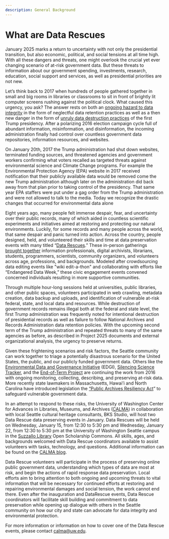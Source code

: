 ```yaml
---
description: General Background
---
```


# What are Data Rescues

January 2025 marks a return to uncertainty with not only the presidential transition, but also economic, political, and social tensions at all time high. With all these dangers and threats, one might overlook the crucial yet ever changing scenario of at-risk government data. But these threats to information about our government spending, investments, research, education, social support and services, as well as presidential priorities are not new. &#x20;

Let’s think back to 2017 when hundreds of people gathered together in small and big rooms in libraries or classrooms to sit in front of brightly lit computer screens rushing against the political clock. What caused this urgency, you ask? The answer rests on both an [ongoing hazard to data integrity](https://www.politico.com/agenda/story/2017/07/25/what-happened-trump-war-data-000481/) in the form of neglectful data retention practices as well as a then new danger in the form of [unruly data destruction practices](https://www.nytimes.com/2017/03/06/science/donald-trump-data-rescue-science.html?smprod=nytcore-iphone\&smid=nytcore-iphone-share) of the first Trump presidency. After a polarizing 2016 election campaign cycle full of abundant information, misinformation, and disinformation, the incoming administration finally had control over countless government data repositories, information resources, and websites.&#x20;

On January 20th, 2017 the Trump administration had shut down websites, terminated funding sources, and threatened agencies and government workers confirming what voters recalled as targeted threats against environmental science and Climate Change programs. For example the Environmental Protection Agency (EPA) website in 2017 received notification that their publicly available data would be removed come the new Trump administration although later on the administration did back away from that plan prior to taking control of the presidency. That same year EPA staffers were put under a gag order from the Trump administration and were not allowed to talk to the media. Today we recognize the drastic changes that occurred for environmental data alone

Eight years ago, many people felt immense despair, fear, and uncertainty over their public records, many of which aided in countless scientific experiments and initiatives aimed at restoring and protecting our natural environments. Luckily, for some records and many people across the world, that same despair and panic turned into action. Across the country, people designed, held, and volunteered their skills and time at data preservation events with many titled “[Data Rescues](https://sunlightfoundation.com/2017/02/06/how-data-refuge-works-and-how-you-can-help-save-federal-open-data/).” These in-person gatherings [brought together](https://www.inthelibrarywiththeleadpipe.org/2018/information-preservation/) information professionals, digital archivists, librarians, students, programmers, scientists, community organizers, and volunteers across age, professions, and backgrounds. Modeled after crowdsourcing data editing events like "wiki edit-a-thon" and collaborating with efforts like “Endangered Data Week,” these civic engagement events convened concerned individuals resulting in more supportive communities.&#x20;

Through multiple hour-long sessions held at universities, public libraries, and other public spaces, volunteers participated in web crawling, metadata creation, data backup and uploads, and identification of vulnerable at-risk federal, state, and local data and resources. While destruction of government records remains illegal both at the federal and state level, the first Trump administration was frequently noted for intentional destruction of presidential records as well as failure to follow National Archives and Records Administration data retention policies. With the upcoming second term of the Trump administration and repeated threats to many of the same agencies as before, as described in Project 2025 documents and external organizational analysis, the urgency to preserve returns.

Given these frightening scenarios and risk factors, the Seattle community can work together to triage a potentially disastrous scenario for the United States, the public, and our publicly funded government data. Others like the [Environmental Data and Governance Initiative](https://envirodatagov.org/) (EDGI), [Silencing Science Tracker](https://climate.law.columbia.edu/Silencing-Science-Tracker), and the [End-of-Term Project](https://eotarchive.org/) are continuing the work from 2016 with ongoing monitoring, collecting, describing, and preserving at-risk data. More recently state lawmakers in Massachusetts, Hawai’i and North Carolina have introduced legislation the [“Public Archives Resiliency Act](https://www.markey.senate.gov/news/press-releases/sens-markey-hirono-and-rep-adams-introduce-legislation-to-promote-conservation-and-preservation-of-government-and-historic-records)” to safeguard vulnerable government data.&#x20;

In an attempt to respond to these risks, the University of Washington Center for Advances in Libraries, Museums, and Archives ([CALMA](https://calma.ischool.uw.edu/)) in collaboration with local Seattle cultural heritage consultants, BKS Studio, will host two Data Rescue data preserving events in January. Data Rescues will be held on Wednesday, January 15, from 12:30 to 5:30 pm and Wednesday, January 22, from 12:30 to 5:30 pm at the University of Washington Seattle campus in the [Suzzallo Library](https://lib.uw.edu/suzzallo/) Open Scholarship Commons. All skills, ages, and backgrounds welcomed with Data Rescue coordinators available to assist volunteers with tasks, technology, and questions. Additional information can be found on the [CALMA blog](https://calma.ischool.uw.edu/data-rescue-events-to-preserve-at-risk-government-data/).&#x20;

Data Rescue volunteers will participate in the process of preserving online public government data, understanding which types of data are most at risk, and begin the actions of rapid response data preservation. Local efforts aim to bring attention to both ongoing and upcoming threats to vital information that will be necessary for continued efforts at restoring and repairing environmental damages and social tension, the work cannot end there. Even after the inauguration and DataRescue events, Data Rescue coordinators will facilitate skill building and commitment to data preservation while opening up dialogue with others in the Seattle community on how our city and state can advocate for data integrity and environmental protection.

For more information or information on how to cover one of the Data Rescue events, please contact  [calma@uw.edu](mailto:calma@uw.edu).
